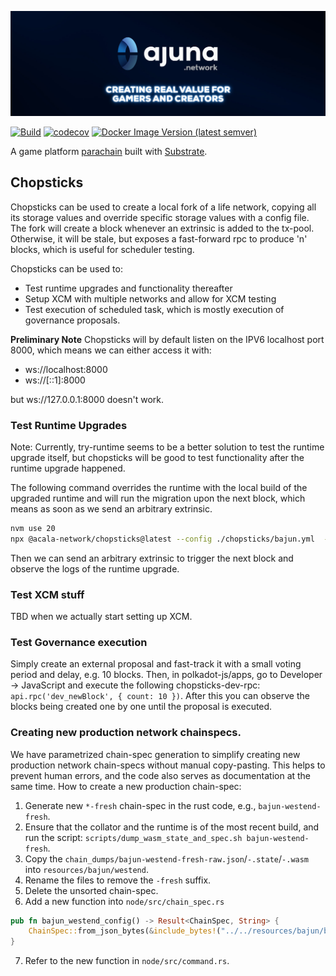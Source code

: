 <p align="center" width="100%">
  <a href="https://ajuna.io" target="_blank">
    <img src="docs/ajuna-banner.jpeg" alt="Ajuna Network">
  </a>
</p>

[![Build](https://github.com/ajuna-network/ajuna-runtimes-bajun/actions/workflows/check-pull-request.yml/badge.svg?branch=main)](https://github.com/ajuna-network/Ajuna/actions/workflows/check-pull-request.yml)
[![codecov](https://codecov.io/gh/ajuna-network/ajuna-runtimes-bajun/branch/main/graph/badge.svg?token=V2Y88ZUD6C)](https://codecov.io/gh/ajuna-network/Ajuna)
[![Docker Image Version (latest semver)](https://img.shields.io/docker/v/ajuna/parachain-bajun?label=bajun%20network&logo=docker&sort=semver&style=plastic)](https://hub.docker.com/repository/docker/ajuna/parachain-bajun/tags?page=1&ordering=last_updated)

A game platform [parachain](https://wiki.polkadot.network/docs/learn-parachains) built
with [Substrate](https://docs.substrate.io/).

## Chopsticks

Chopsticks can be used to create a local fork of a life network, copying all its storage values and override specific
storage values with a config file. The fork will create a block whenever an extrinsic is added to the tx-pool.
Otherwise, it will be stale, but exposes a fast-forward rpc to produce 'n' blocks, which is useful for scheduler
testing.

Chopsticks can be used to:

* Test runtime upgrades and functionality thereafter
* Setup XCM with multiple networks and allow for XCM testing
* Test execution of scheduled task, which is mostly execution of governance proposals.

**Preliminary Note**
Chopsticks will by default listen on the IPV6 localhost port 8000, which means we can either access it with:

* ws://localhost:8000
* ws://[::1]:8000

but ws://127.0.0.1:8000 doesn't work.

### Test Runtime Upgrades

Note: Currently, try-runtime seems to be a better solution to test the runtime upgrade itself, but chopsticks will be
good to test functionality after the runtime upgrade happened.

The following command overrides the runtime with the local build of the upgraded runtime and will run the migration
upon the next block, which means as soon as we send an arbitrary extrinsic.

```bash
nvm use 20
npx @acala-network/chopsticks@latest --config ./chopsticks/bajun.yml  --wasm-override ./target/release/wbuild/bajun-runtime/bajun_runtime.compact.compressed.wasm
```

Then we can send an arbitrary extrinsic to trigger the next block and observe the logs of the runtime upgrade.

### Test XCM stuff

TBD when we actually start setting up XCM.

### Test Governance execution

Simply create an external proposal and fast-track it with a small voting period and delay, e.g. 10 blocks. Then, in
polkadot-js/apps, go to Developer -> JavaScript and execute the following chopsticks-dev-rpc:
`api.rpc('dev_newBlock', { count: 10 })`. After this you can observe the blocks being created one by one until the
proposal is executed.

### Creating new production network chainspecs.

We have parametrized chain-spec generation to simplify creating new production network chain-specs without manual
copy-pasting.
This helps to prevent human errors, and the code also serves as documentation at the same time. How to create a new
production
chain-spec:

1. Generate new `*-fresh` chain-spec in the rust code, e.g., `bajun-westend-fresh`.
2. Ensure that the collator and the runtime is of the most recent build, and run the
   script: `scripts/dump_wasm_state_and_spec.sh bajun-westend-fresh`.
3. Copy the `chain_dumps/bajun-westend-fresh-raw.json`/`-.state`/`-.wasm` into `resources/bajun/westend`.
4. Rename the files to remove the `-fresh` suffix.
5. Delete the unsorted chain-spec.
6. Add a new function into `node/src/chain_spec.rs`

```rust
pub fn bajun_westend_config() -> Result<ChainSpec, String> {
    ChainSpec::from_json_bytes(&include_bytes!("../../resources/bajun/bajun-westend-raw.json")[..])
}
```

7. Refer to the new function in `node/src/command.rs`.